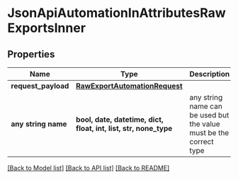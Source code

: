 # JsonApiAutomationInAttributesRawExportsInner


## Properties
Name | Type | Description | Notes
------------ | ------------- | ------------- | -------------
**request_payload** | [**RawExportAutomationRequest**](RawExportAutomationRequest.md) |  | 
**any string name** | **bool, date, datetime, dict, float, int, list, str, none_type** | any string name can be used but the value must be the correct type | [optional]

[[Back to Model list]](../README.md#documentation-for-models) [[Back to API list]](../README.md#documentation-for-api-endpoints) [[Back to README]](../README.md)


